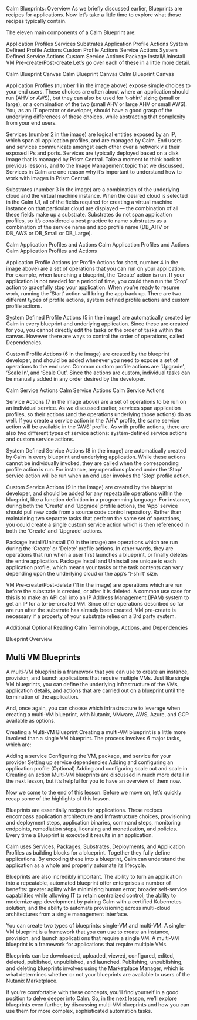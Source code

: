 Calm Blueprints: Overview
As we briefly discussed earlier, Blueprints are recipes for applications. Now let’s take a little time to explore what those recipes typically contain.

The eleven main components of a Calm Blueprint are:

Application Profiles
Services
Substrates
Application Profile Actions
System Defined Profile Actions
Custom Profile Actions
Service Actions
System Defined Service Actions
Custom Service Actions
Package Install/Uninstall
VM Pre-create/Post-create
Let’s go over each of these in a little more detail.

Calm Blueprint Canvas
Calm Blueprint Canvas
Calm Blueprint Canvas

Application Profiles (number 1 in the image above) expose simple choices to your end users. These choices are often about where an application should run (AHV or AWS), but they can also be used for ‘t-shirt’ sizing (small or large), or a combination of the two (small AHV or large AHV or small AWS). You, as an IT operator or developer, should have a good grasp of the underlying differences of these choices, while abstracting that complexity from your end users.

Services (number 2 in the image) are logical entities exposed by an IP, which span all application profiles, and are managed by Calm. End users and services communicate amongst each other over a network via their exposed IPs and ports. Services are typically deployed based on a disk image that is managed by Prism Central. Take a moment to think back to previous lessons, and to the Image Management topic that we discussed. Services in Calm are one reason why it’s important to understand how to work with images in Prism Central.

Substrates (number 3 in the image) are a combination of the underlying cloud and the virtual machine instance. When the desired cloud is selected in the Calm UI, all of the fields required for creating a virtual machine instance on that particular cloud are displayed — the combination of all these fields make up a substrate. Substrates do not span application profiles, so it’s considered a best practice to name substrates as a combination of the service name and app profile name (DB_AHV or DB_AWS or DB_Small or DB_Large).

Calm Application Profiles and Actions
Calm Application Profiles and Actions
Calm Application Profiles and Actions

Application Profile Actions (or Profile Actions for short, number 4 in the image above) are a set of operations that you can run on your application. For example, when launching a blueprint, the ‘Create’ action is run. If your application is not needed for a period of time, you could then run the ‘Stop’ action to gracefully stop your application. When you’re ready to resume work, running the ‘Start’ action will bring the app back up. There are two different types of profile actions, system defined profile actions and custom profile actions.

System Defined Profile Actions (5 in the image) are automatically created by Calm in every blueprint and underlying application. Since these are created for you, you cannot directly edit the tasks or the order of tasks within the canvas. However there are ways to control the order of operations, called Dependencies.

Custom Profile Actions (6 in the image) are created by the blueprint developer, and should be added whenever you need to expose a set of operations to the end user. Common custom profile actions are ‘Upgrade’, ‘Scale In’, and ‘Scale Out’. Since the actions are custom, individual tasks can be manually added in any order desired by the developer.

Calm Service Actions
Calm Service Actions
Calm Service Actions

Service Actions (7 in the image above) are a set of operations to be run on an individual service. As we discussed earlier, services span application profiles, so their actions (and the operations underlying those actions) do as well. If you create a service action in the ‘AHV’ profile, the same service action will be available in the ‘AWS’ profile. As with profile actions, there are also two different types of service actions: system-defined service actions and custom service actions.

System Defined Service Actions (8 in the image) are automatically created by Calm in every blueprint and underlying application. While these actions cannot be individually invoked, they are called when the corresponding profile action is run. For instance, any operations placed under the ‘Stop’ service action will be run when an end user invokes the ‘Stop’ profile action.

Custom Service Actions (9 in the image) are created by the blueprint developer, and should be added for any repeatable operations within the blueprint, like a function definition in a programming language. For instance, during both the ‘Create’ and ‘Upgrade’ profile actions, the ‘App’ service should pull new code from a source code control repository. Rather than maintaining two separate tasks that perform the same set of operations, you could create a single custom service action which is then referenced in both the ‘Create’ and ‘Upgrade’ actions.

Package Install/Uninstall (10 in the image) are operations which are run during the ‘Create’ or ‘Delete’ profile actions. In other words, they are operations that run when a user first launches a blueprint, or finally deletes the entire application. Package Install and Uninstall are unique to each application profile, which means your tasks or the task contents can vary depending upon the underlying cloud or the app’s ‘t-shirt’ size.

VM Pre-create/Post-delete (11 in the image) are operations which are run before the substrate is created, or after it is deleted. A common use case for this is to make an API call into an IP Address Management (IPAM) system to get an IP for a to-be-created VM. Since other operations described so far are run after the substrate has already been created, VM pre-create is necessary if a property of your substrate relies on a 3rd party system.

Additional Optional Reading
Calm Terminology, Actions, and Dependencies

Blueprint Overview

## Multi VM Blueprints

A multi-VM blueprint is a framework that you can use to create an instance, provision, and launch applications that require multiple VMs. Just like single VM blueprints, you can define the underlying infrastructure of the VMs, application details, and actions that are carried out on a blueprint until the termination of the application.

And, once again, you can choose which infrastructure to leverage when creating a multi-VM blueprint, with Nutanix, VMware, AWS, Azure, and GCP available as options.

Creating a Multi-VM Blueprint
Creating a multi-VM blueprint is a little more involved than a single VM blueprint. The process involves 6 major tasks, which are:

Adding a service
Configuring the VM, package, and service for your provider
Setting up service dependencies
Adding and configuring an application profile
(Optional) Adding and configuring scale out and scale in
Creating an action
Multi-VM blueprints are discussed in much more detail in the next lesson, but it’s helpful for you to have an overview of them now.

Now we come to the end of this lesson. Before we move on, let’s quickly recap some of the highlights of this lesson.

Blueprints are essentially recipes for applications. These recipes encompass application architecture and Infrastructure choices, provisioning and deployment steps, application binaries, command steps, monitoring endpoints, remediation steps, licensing and monetization, and policies. Every time a Blueprint is executed it results in an application.

Calm uses Services, Packages, Substrates, Deployments, and Application Profiles as building blocks for a blueprint. Together they fully define applications. By encoding these into a blueprint, Calm can understand the application as a whole and properly automate its lifecycle.

Blueprints are also incredibly important. The ability to turn an application into a repeatable, automated blueprint offer enterprises a number of benefits: greater agility while minimizing human error; broader self-service capabilities while allowing IT to retain centralized control; the ability to modernize app development by pairing Calm with a certified Kubernetes solution; and the ability to automate provisioning across multi-cloud architectures from a single management interface.

You can create two types of blueprints: single-VM and multi-VM. A single-VM blueprint is a framework that you can use to create an instance, provision, and launch applicati
ons that require a single VM. A multi-VM blueprint is a framework for applications that require multiple VMs.

Blueprints can be downloaded, uploaded, viewed, configured, edited, deleted, published, unpublished, and launched. Publishing, unpublishing, and deleting blueprints involves using the Marketplace Manager, which is what determines whether or not your blueprints are available to users of the Nutanix Marketplace.

If you’re comfortable with these concepts, you’ll find yourself in a good position to delve deeper into Calm. So, in the next lesson, we’ll explore blueprints even further, by discussing multi-VM blueprints and how you can use them for more complex, sophisticated automation tasks.